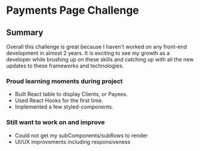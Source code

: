 # Payments Page Challenge

## Summary
Overall this challenge is great because I haven't worked on any front-end development in almost 2 years. It is exciting to see my growth as a developer while brushing up on these skills and catching up with all the new updates to these frameworks and technologies.

### Proud learning moments during project

- Built React table to display Clients, or Payees.
- Used React Hooks for the first time.
- Implemented a few styled-components.

### Still want to work on and improve

- Could not get my subComponents/subRows to render
- UI/UX improvements including responsiveness
